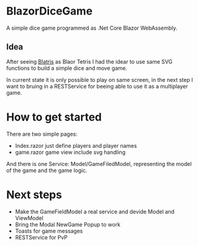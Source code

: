 # BlazorDiceGame
A simple dice game programmed as .Net Core Blazor WebAssembly.

## Idea

After seeing [Blatris](https://builtwithdot.net/project/183/blazor-experimental-tetris-bletris) as Blaor Tetris I had the idear to use same SVG functions to build a simple dice and move game.

In current state it is only possible to play on same screen, in the next step I want to bruing in a RESTService for beeing able to use it as a multiplayer game.

# How to get started

There are two simple pages:
* Index.razor just define players and player names
* game.razor game view include svg handling

And there is one Service:
Model/GameFiledModel, representing the model of the game and the game logic. 

# Next steps
* Make the GameFieldModel a real service and devide Model and ViewModel
* Bring the Modal NewGame Popup to work
* Toasts for game messages
* RESTService for PvP

